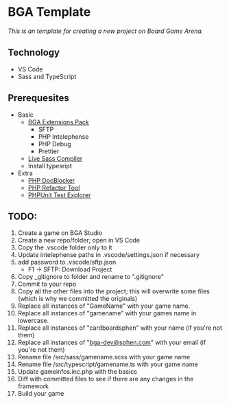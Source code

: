 # BGA Template

*This is an template for creating a new project on Board Game Arena.*


## Technology
* VS Code
* Sass and TypeScript


## Prerequesites
* Basic
  * [BGA Extensions Pack](https://marketplace.visualstudio.com/items?itemName=NevinFoster.bga-extension-pack)
    * SFTP
    * PHP Intelephense
    * PHP Debug
    * Prettier
  * [Live Sass Compiler](https://marketplace.visualstudio.com/items?itemName=glenn2223.live-sass)
  * Install typesript
* Extra
  * [PHP DocBlocker](https://marketplace.visualstudio.com/items?itemName=neilbrayfield.php-docblocker)
  * [PHP Refactor Tool](https://marketplace.visualstudio.com/items?itemName=st-pham.php-refactor-tool)
  * [PHPUnit Test Explorer](https://marketplace.visualstudio.com/items?itemName=recca0120.vscode-phpunit)


## TODO:
1. Create a game on BGA Studio
2. Create a new repo/folder; open in VS Code
3. Copy the .vscode folder only to it
4. Update intelephense paths in .vscode/settings.json if necessary
5. add password to .vscode/sftp.json
    * F1 -> SFTP: Download Project
6. Copy \_gitignore to folder and rename to ".gitignore"
7. Commit to your repo
8. Copy all the other files into the project; this will overwrite some files (which is why we committed the originals)
9. Replace all instances of "GameName" with your game name.
10. Replace all instances of "gamename" with your games name in lowercase.
11. Replace all instances of "cardboardsphen" with your name (if you're not them)
12. Replace all instances of "bga-dev@sphen.com" with your email (if you're not them)
13. Rename file /src/sass/gamename.scss with your game name
14. Rename file /src/typescript/gamename.ts with your game name
15. Update gameinfos.inc.php with the basics
16. Diff with committed files to see if there are any changes in the framework
17. Build your game
